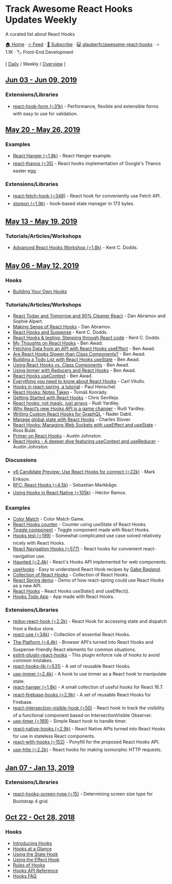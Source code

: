 # Track Awesome React Hooks Updates Weekly

A curated list about React Hooks

[🏠 Home](/README.md) · [🔥 Feed](https://test.trackawesomelist.com/glauberfc/awesome-react-hooks/week/feed.xml) · [📮 Subscribe](https://trackawesomelist.us17.list-manage.com/subscribe?u=d2f0117aa829c83a63ec63c2f&id=36a103854c) · [😺 glauberfc/awesome-react-hooks](https://github.com/glauberfc/awesome-react-hooks/blob/master/README.md) · ⭐ 1.1K · 🏷️ Front-End Development

[ [Daily](/content/glauberfc/awesome-react-hooks/README.md) / Weekly / [Overview](/content/glauberfc/awesome-react-hooks/readme/README.md) ]



## [Jun 03 - Jun 09, 2019](/content/2019/22/README.md)

### Extensions/Libraries

*   [react-hook-form (⭐31k)](https://github.com/bluebill1049/react-hook-form) - Performance, flexible and extensible forms with easy to use for validation.

## [May 20 - May 26, 2019](/content/2019/20/README.md)

### Examples

*   [React Hanger (⭐1.8k)](https://github.com/kitze/react-hanger) - React Hanger example.
*   [react-thanos (⭐35)](https://github.com/codeshifu/react-thanos) - React hooks implementation of Google's Thanos easter egg.

### Extensions/Libraries

*   [react-fetch-hook (⭐348)](https://github.com/ilyalesik/react-fetch-hook) - React hook for conveniently use Fetch API.
*   [storeon (⭐1.9k)](https://github.com/storeon/storeon) - hook-based state manager in 173 bytes.

## [May 13 - May 19, 2019](/content/2019/19/README.md)

### Tutorials/Articles/Workshops

*   [Advanced React Hooks Workshop (⭐1.8k)](https://github.com/kentcdodds/advanced-react-hooks) - Kent C. Dodds.

## [May 06 - May 12, 2019](/content/2019/18/README.md)

### Hooks

*   [Building Your Own Hooks](https://reactjs.org/docs/hooks-custom.html)

### Tutorials/Articles/Workshops

*   [React Today and Tomorrow and 90% Cleaner React](https://www.youtube.com/watch?v=dpw9EHDh2bM) - Dan Abramov and Sophie Alpert.
*   [Making Sense of React Hooks](https://medium.com/@dan_abramov/making-sense-of-react-hooks-fdbde8803889) - Dan Abramov.
*   [React Hooks and Suspense](https://egghead.io/playlists/react-hooks-and-suspense-650307f2) - Kent C. Dodds.
*   [React Hooks & testing: Stepping through React code](https://youtu.be/JQeB9miT9Wc) - Kent C. Dodds.
*   [My Thoughts on React Hooks](https://youtu.be/gmF4k6P2va8) - Ben Awad.
*   [Fetching Data from an API with React Hooks useEffect](https://youtu.be/k0WnY0Hqe5c) - Ben Awad.
*   [Are React Hooks Slower than Class Components?](https://youtu.be/tKRWuVOEB2w) - Ben Awad.
*   [Building a Todo List with React Hooks useState](https://youtu.be/cAZ-fOd1RpA) - Ben Awad.
*   [Using React Hooks vs. Class Components](https://youtu.be/vbaIZ3xMj9U) - Ben Awad.
*   [Using Immer with Reducers and React Hooks](https://youtu.be/FmKjwh34Rn8) - Ben Awad.
*   [React Hooks useContext](https://youtu.be/xWXxkFzgnFM) - Ben Awad.
*   [Everything you need to know about React Hooks](https://medium.com/@vcarl/everything-you-need-to-know-about-react-hooks-8f680dfd4349) - Carl Vitullo.
*   [Hooks in react-spring, a tutorial](https://medium.com/@drcmda/hooks-in-react-spring-a-tutorial-c6c436ad7ee4) - Paul Henschel.
*   [React Hooks: Notes Taken](https://medium.com/@tomaskonrady/react-hooks-notes-taken-c42376af3ab0) - Tomáš Konrády.
*   [Getting Started with React Hooks](https://scotch.io/tutorials/getting-started-with-react-hooks) - Chris Sevilleja.
*   [React hooks: not magic, just arrays](https://medium.com/@ryardley/react-hooks-not-magic-just-arrays-cd4f1857236e) - Rudi Yardley.
*   [Why React’s new Hooks API is a game changer](https://itnext.io/why-reacts-hooks-api-is-a-game-changer-8731c2b0a8c) - Rudi Yardley.
*   [Writing Custom React Hooks for GraphQL](https://medium.com/open-graphql/react-hooks-for-graphql-3fa8ebdd6c62) - Nader Dabit.
*   [Manage global state with React Hooks](https://medium.com/@Charles_Stover/manage-global-state-with-react-hooks-6065041b55b4) - Charles Stover.
*   [React Hooks: Managing Web Sockets with useEffect and useState](https://medium.com/@rossbulat/react-hooks-managing-web-sockets-with-useeffect-and-usestate-2dfc30eeceec) - Ross Bulat.
*   [Primer on React Hooks](https://testdriven.io/blog/react-hooks-primer/) - Austin Johnston.
*   [React Hooks - A deeper dive featuring useContext and useReducer](https://testdriven.io/blog/react-hooks-advanced/) - Austin Johnston.

### Discussions

*   [v6 Candidate Preview: Use React Hooks for connect (⭐22k)](https://github.com/reduxjs/react-redux/pull/1065) - Mark Erikson.
*   [RFC: React Hooks (⭐4.5k)](https://github.com/reactjs/rfcs/pull/68) - Sebastian Markbåge.
*   [Using Hooks in React Native (⭐105k)](https://github.com/facebook/react-native/issues/21967#issuecomment-434113687) - Héctor Ramos.

### Examples

*   [Color Match](https://codesandbox.io/s/jjy215l7w3) - Color Match Game.
*   [React Hooks counter](https://codesandbox.io/s/yjn90lzwrx?module=%2Fsrc%2FApp.js) - Counter using useState of React Hooks.
*   [Toggle component](https://codesandbox.io/s/m449vyk65x) - Toggle component made with React Hooks.
*   [Hooks test (⭐199)](https://github.com/jacobp100/hooks-test) - Somewhat complicated use case solved relatively nicely with React Hooks.
*   [React Navigation Hooks (⭐577)](https://github.com/react-navigation/react-navigation-hooks) - React hooks for convenient react-navigation use.
*   [Haunted (⭐2.4k)](https://github.com/matthewp/haunted) - React's Hooks API implemented for web components.
*   [useHooks](https://usehooks.com/) - Easy to understand React Hook recipes by [Gabe Ragland](https://twitter.com/gabe_ragland).
*   [Collection of React Hooks](https://nikgraf.github.io/react-hooks/) - Collection of React Hooks.
*   [React Spring demo](https://codesandbox.io/s/ppxnl191zx) - Demo of how react-spring could use React Hooks as a new API.
*   [React Hooks](https://codesandbox.io/s/yq5qowzrvz) - React Hooks useState() and useEffect().
*   [Hooks Todo App](https://codesandbox.io/s/9kwyzy0y4) - App made with React Hooks.

### Extensions/Libraries

*   [redux-react-hook (⭐2.2k)](https://github.com/facebookincubator/redux-react-hook) - React Hook for accessing state and dispatch from a Redux store.
*   [react-use (⭐34k)](https://github.com/streamich/react-use) - Collection of essential React Hooks.
*   [The Platform (⭐4.4k)](https://github.com/palmerhq/the-platform) - Browser API's turned into React Hooks and Suspense-friendly React elements for common situations.
*   [eslint-plugin-react-hooks](https://www.npmjs.com/package/eslint-plugin-react-hooks) - This plugin enforce rule of hooks to avoid common mistakes.
*   [react-hooks-lib (⭐531)](https://github.com/beizhedenglong/react-hooks-lib) - A set of reusable React Hooks.
*   [use-immer (⭐2.4k)](https://github.com/mweststrate/use-immer) - A hook to use immer as a React hook to manipulate state.
*   [react-hanger (⭐1.8k)](https://github.com/kitze/react-hanger) - A small collection of useful hooks for React 16.7.
*   [react-firebase-hooks (⭐2.9k)](https://github.com/csfrequency/react-firebase-hooks) - A set of reusable React Hooks for Firebase.
*   [react-intersection-visible-hook (⭐50)](https://github.com/AvraamMavridis/react-intersection-visible-hook) - React hook to track the visibility of a functional component based on IntersectionVisible Observer.
*   [use-timer (⭐169)](https://github.com/thibaultboursier/use-timer) - Simple React hook to handle timer.
*   [react-native-hooks (⭐2.9k)](https://github.com/react-native-community/react-native-hooks) - React Native APIs turned into React Hooks for use in stateless React components.
*   [react-with-hooks (⭐152)](https://github.com/yesmeck/react-with-hooks) - Ponyfill for the proposed React Hooks API.
*   [use-http (⭐2.2k)](https://github.com/alex-cory/react-usefetch) - React hooks for making isomorphic HTTP requests.

## [Jan 07 - Jan 13, 2019](/content/2019/1/README.md)

### Extensions/Libraries

*   [react-hooks-screen-type (⭐15)](https://github.com/pankod/react-hooks-screen-type) - Determining screen size type for Bootstrap 4 grid.

## [Oct 22 - Oct 28, 2018](/content/2018/43/README.md)

### Hooks

*   [Introducing Hooks](https://reactjs.org/docs/hooks-intro.html)
*   [Hooks at a Glance](https://reactjs.org/docs/hooks-overview.html)
*   [Using the State Hook](https://reactjs.org/docs/hooks-state.html)
*   [Using the Effect Hook](https://reactjs.org/docs/hooks-effect.html)
*   [Rules of Hooks](https://reactjs.org/docs/hooks-rules.html)
*   [Hooks API Reference](https://reactjs.org/docs/hooks-reference.html)
*   [Hooks FAQ](https://reactjs.org/docs/hooks-faq.html)